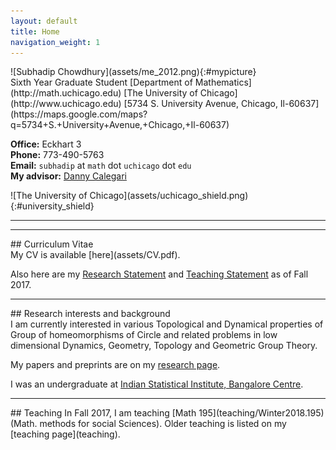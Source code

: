 ```yaml
---
layout: default
title: Home
navigation_weight: 1
---
```


<div class="about">
<div class="picture">
![Subhadip Chowdhury](assets/me_2012.png){:#mypicture}
</div>
<div class="mail">
Sixth Year Graduate Student  
[Department of Mathematics](http://math.uchicago.edu)  
[The University of Chicago](http://www.uchicago.edu)  
[5734 S. University Avenue, Chicago, Il-60637](https://maps.google.com/maps?q=5734+S.+University+Avenue,+Chicago,+Il-60637)

**Office:** Eckhart 3  
**Phone:** 773-490-5763  
**Email:** `subhadip` at `math` dot `uchicago` dot `edu`    
**My advisor:** [Danny Calegari](http://math.uchicago.edu/~dannyc/)
</div>
<div class="shield">
![The University of Chicago](assets/uchicago_shield.png){:#university_shield}
</div>
</div>

<hr><hr>
<div class='anchor'>
## Curriculum Vitae
</div>
My CV is available [here](assets/CV.pdf).

Also here are my [Research Statement](assets/Research_Statement.pdf) and [Teaching Statement](assets/Teaching_Statement.pdf) as of Fall 2017.
<hr>

<div class='anchor'>
## Research interests and background
</div>
I am currently interested in various Topological and Dynamical properties of Group of homeomorphisms of Circle and related problems in low dimensional Dynamics, Geometry, Topology and Geometric Group Theory.

My papers and preprints are on my [research page](research).

I was an undergraduate at [Indian Statistical Institute, Bangalore Centre](http://www.isibang.ac.in/).
<hr>

<div class='anchor'>
## Teaching
In Fall 2017, I am teaching [Math 195](teaching/Winter2018.195) (Math. methods for social Sciences).
Older teaching is listed on my [teaching page](teaching).
</div>
